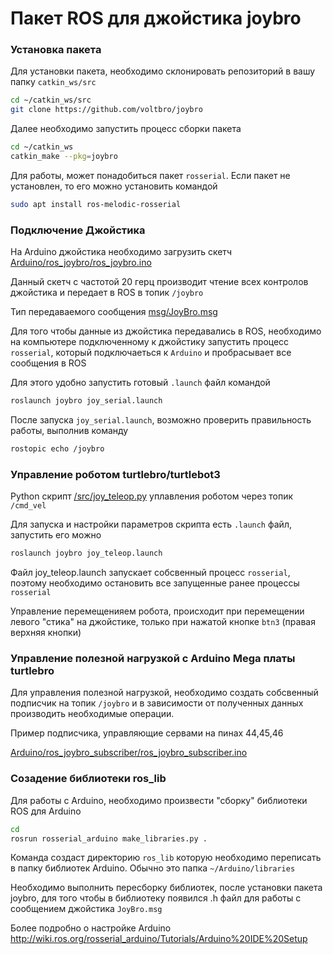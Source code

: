 # Пакет ROS для джойстика joybro


### Установка пакета

Для установки пакета, необходимо склонировать репозиторий в вашу папку `catkin_ws/src`

```bash
cd ~/catkin_ws/src
git clone https://github.com/voltbro/joybro
```

Далее необходимо запустить процесс сборки пакета

```bash
cd ~/catkin_ws
catkin_make --pkg=joybro
```

Для работы, может понадобиться пакет `rosserial`. Если пакет не установлен, то его можно установить командой

```bash
sudo apt install ros-melodic-rosserial
```


### Подключение Джойстика

На Arduino джойстика необходимо загрузить скетч [Arduino/ros_joybro/ros_joybro.ino](https://github.com/voltbro/joybro/blob/master/Arduino/ros_joybro/ros_joybro.ino)

Данный скетч с частотой 20 герц производит чтение всех контролов джойстика и передает в ROS в топик `/joybro`

Тип передаваемого сообщения [msg/JoyBro.msg](https://github.com/voltbro/joybro/blob/master/msg/JoyBro.msg)

Для того чтобы данные из джойстика передавались в ROS, необходимо на компьютере подключенному к джойстику запустить процесс `rosserial`, который подключаеться к `Arduino` 
и пробрасывает все сообщения в ROS

Для этого удобно запустить готовый `.launch` файл командой 

```bash
roslaunch joybro joy_serial.launch
```

После запуска `joy_serial.launch`, возможно проверить правильность работы, выполнив команду
```bash
rostopic echo /joybro
```

### Управление роботом turtlebro/turtlebot3

Python скрипт [/src/joy_teleop.py](https://github.com/voltbro/joybro/blob/master/src/joy_teleop.py) уплавления роботом через топик `/cmd_vel` 

Для запуска и настройки параметров скрипта есть `.launch` файл, запустить его можно 

```bash
roslaunch joybro joy_teleop.launch
```

Файл joy_teleop.launch запускает собсвенный процесс `rosserial`, поэтому необходимо остановить все запущенные ранее процессы `rosserial`

Управление перемещенияем робота, происходит при перемещении левого "стика" на джойстике, только при нажатой кнопке `btn3` (правая верхняя кнопки)

### Управление полезной нагрузкой с Arduino Mega платы turtlebro

Для управления полезной нагрузкой, необходимо создать собсвенный подписчик на топик `/joybro` и в зависимости от полученных данных производить необходимые операции.

Пример подписчика, управляющие сервами на пинах 44,45,46

[Arduino/ros_joybro_subscriber/ros_joybro_subscriber.ino](https://github.com/voltbro/joybro/blob/master/Arduino/ros_joybro_subscriber/ros_joybro_subscriber.ino)


### Созадение библиотеки ros_lib

Для работы с Arduinо, необходимо произвести "сборку" библиотеки ROS для Arduino

```bash
cd 
rosrun rosserial_arduino make_libraries.py .
```

Команда создаст директорию `ros_lib` которую необходимо переписать в папку библиотек Arduino. Обычно это папка `~/Arduino/libraries`

Необходимо выполнить пересборку библиотек, после установки пакета joybro, для того чтобы в библиотеку появился .h файл для работы с сообщением джойстика `JoyBro.msg`

Более подробно о настройке Arduino http://wiki.ros.org/rosserial_arduino/Tutorials/Arduino%20IDE%20Setup

